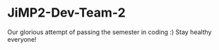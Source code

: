# JiMP2-Dev-Team-2
Our glorious attempt of passing the semester in coding :)
Stay healthy everyone!
